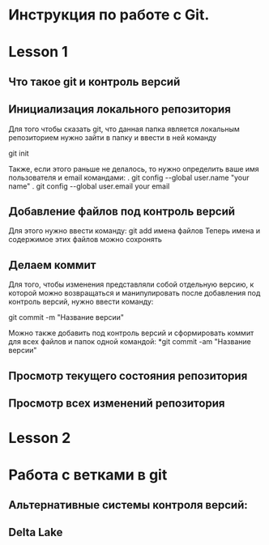 # Инструкция по работе с Git.

# Lesson 1

## Что такое git и контроль версий


## Инициализация локального репозитория
Для того чтобы сказать git, что данная папка является локальным репозиторием нужно зайти в папку и ввести в ней команду

git init

Также, если этого раньше не делалось, то нужно определить ваше имя пользователя и email командами: . git config --global user.name "your name" . git config --global user.email your email


## Добавление файлов под контроль версий
Для этого нужно ввести команду: git add имена файлов Теперь имена и содержимое этих файлов можно сохронять

## Делаем коммит
Для того, чтобы изменения представляли собой отдельную версию, к которой можно возвращаться и манипулировать после добавления под контроль версий, нужно ввести команду:

git commit -m "Название версии"

Можно также добавить под контроль версий и сформировать коммит для всех файлов и папок одной командой: *git commit -am "Название версии"

## Просмотр текущего состояния репозитория

## Просмотр всех изменений репозитория

# Lesson 2

# Работа с ветками в git

## Альтернативные системы контроля версий:

## Delta Lake